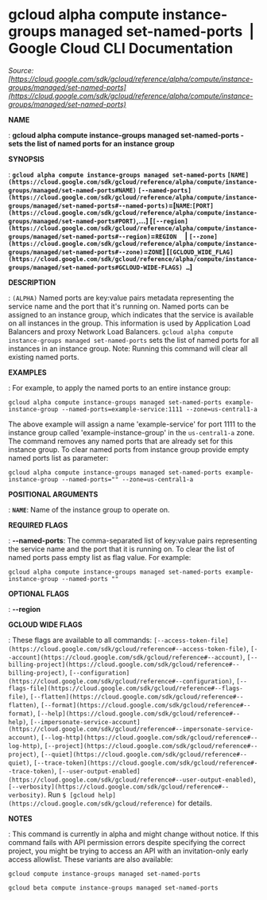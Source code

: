 # gcloud alpha compute instance-groups managed set-named-ports  |  Google Cloud CLI Documentation

*Source: [https://cloud.google.com/sdk/gcloud/reference/alpha/compute/instance-groups/managed/set-named-ports](https://cloud.google.com/sdk/gcloud/reference/alpha/compute/instance-groups/managed/set-named-ports)*

**NAME**

: **gcloud alpha compute instance-groups managed set-named-ports - sets the list of named ports for an instance group**

**SYNOPSIS**

: **`gcloud alpha compute instance-groups managed set-named-ports` `[NAME](https://cloud.google.com/sdk/gcloud/reference/alpha/compute/instance-groups/managed/set-named-ports#NAME)` `[--named-ports](https://cloud.google.com/sdk/gcloud/reference/alpha/compute/instance-groups/managed/set-named-ports#--named-ports)`=[`NAME`:`[PORT](https://cloud.google.com/sdk/gcloud/reference/alpha/compute/instance-groups/managed/set-named-ports#PORT)`,…] [`[--region](https://cloud.google.com/sdk/gcloud/reference/alpha/compute/instance-groups/managed/set-named-ports#--region)`=`REGION`     | `[--zone](https://cloud.google.com/sdk/gcloud/reference/alpha/compute/instance-groups/managed/set-named-ports#--zone)`=`ZONE`] [`[GCLOUD_WIDE_FLAG](https://cloud.google.com/sdk/gcloud/reference/alpha/compute/instance-groups/managed/set-named-ports#GCLOUD-WIDE-FLAGS) …`]**

**DESCRIPTION**

: `(ALPHA)` Named ports are key:value pairs metadata representing the
service name and the port that it's running on. Named ports can be assigned to
an instance group, which indicates that the service is available on all
instances in the group. This information is used by Application Load Balancers
and proxy Network Load Balancers.
`gcloud alpha compute instance-groups managed set-named-ports` sets
the list of named ports for all instances in an instance group.
Note: Running this command will clear all existing named ports.

**EXAMPLES**

: For example, to apply the named ports to an entire instance group:

```
gcloud alpha compute instance-groups managed set-named-ports example-instance-group --named-ports=example-service:1111 --zone=us-central1-a
```

The above example will assign a name 'example-service' for port 1111 to the
instance group called 'example-instance-group' in the
``us-central1-a`` zone. The command removes any
named ports that are already set for this instance group.
To clear named ports from instance group provide empty named ports list as
parameter:

```
gcloud alpha compute instance-groups managed set-named-ports example-instance-group --named-ports="" --zone=us-central1-a
```

**POSITIONAL ARGUMENTS**

: **`NAME`**:
Name of the instance group to operate on.

**REQUIRED FLAGS**

: **--named-ports**:
The comma-separated list of key:value pairs representing the service name and
the port that it is running on.
To clear the list of named ports pass empty list as flag value. For example:

```
gcloud alpha compute instance-groups managed set-named-ports example-instance-group --named-ports ""
```

**OPTIONAL FLAGS**

: **--region**

**GCLOUD WIDE FLAGS**

: These flags are available to all commands: `[--access-token-file](https://cloud.google.com/sdk/gcloud/reference#--access-token-file)`,
`[--account](https://cloud.google.com/sdk/gcloud/reference#--account)`, `[--billing-project](https://cloud.google.com/sdk/gcloud/reference#--billing-project)`,
`[--configuration](https://cloud.google.com/sdk/gcloud/reference#--configuration)`,
`[--flags-file](https://cloud.google.com/sdk/gcloud/reference#--flags-file)`,
`[--flatten](https://cloud.google.com/sdk/gcloud/reference#--flatten)`, `[--format](https://cloud.google.com/sdk/gcloud/reference#--format)`, `[--help](https://cloud.google.com/sdk/gcloud/reference#--help)`, `[--impersonate-service-account](https://cloud.google.com/sdk/gcloud/reference#--impersonate-service-account)`,
`[--log-http](https://cloud.google.com/sdk/gcloud/reference#--log-http)`,
`[--project](https://cloud.google.com/sdk/gcloud/reference#--project)`, `[--quiet](https://cloud.google.com/sdk/gcloud/reference#--quiet)`, `[--trace-token](https://cloud.google.com/sdk/gcloud/reference#--trace-token)`, `[--user-output-enabled](https://cloud.google.com/sdk/gcloud/reference#--user-output-enabled)`,
`[--verbosity](https://cloud.google.com/sdk/gcloud/reference#--verbosity)`.
Run `$ [gcloud help](https://cloud.google.com/sdk/gcloud/reference)` for details.

**NOTES**

: This command is currently in alpha and might change without notice. If this
command fails with API permission errors despite specifying the correct project,
you might be trying to access an API with an invitation-only early access
allowlist. These variants are also available:

```
gcloud compute instance-groups managed set-named-ports
```

```
gcloud beta compute instance-groups managed set-named-ports
```